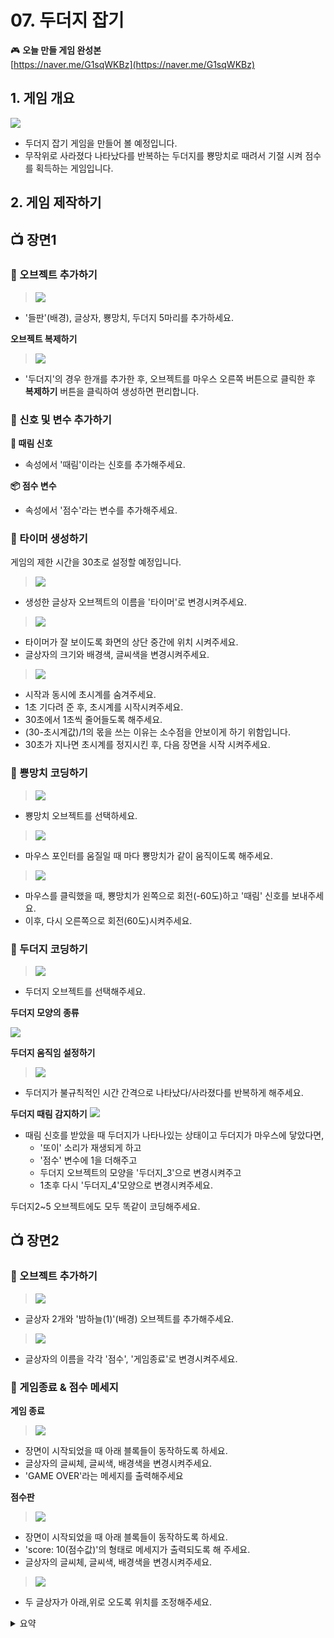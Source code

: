 # 07. 두더지 잡기



🎮  **오늘 만들 게임 완성본**   
[https://naver.me/G1sqWKBz](https://naver.me/G1sqWKBz) 

## 1. 게임 개요
![](/img/07_두더지잡기/7_1.png)
- 두더지 잡기 게임을 만들어 볼 예정입니다. 
- 무작위로 사라졌다 나타났다를 반복하는 두더지를 뿅망치로 때려서 기절 시켜 점수를 획득하는 게임입니다.

## 2. 게임 제작하기

## 📺 장면1

### 🧩 오브젝트 추가하기
> ![](/img/07_두더지잡기/7_28.png)

-  '들판'(배경), 글상자, 뿅망치, 두더지 5마리를 추가하세요.

**오브젝트 복제하기**
> ![](/img/07_두더지잡기/7_16.png)  
- '두더지'의 경우 한개를 추가한 후, 오브젝트를 마우스 오른쪽 버튼으로 클릭한 후 **복제하기** 버튼을 클릭하여 생성하면 편리합니다. 



### 🧩 신호 및 변수 추가하기 

**🛜 때림 신호**
- 속성에서 '때림'이라는 신호를 추가해주세요.

**📦 점수 변수**
- 속성에서 '점수'라는 변수를 추가해주세요. 

### 🧩 타이머 생성하기
게임의 제한 시간을 30초로 설정할 예정입니다.

> ![](/img/07_두더지잡기/7_19.png)
- 생성한 글상자 오브젝트의 이름을 '타이머'로 변경시켜주세요.

> ![](/img/07_두더지잡기/7_26.png)

- 타이머가 잘 보이도록 화면의 상단 중간에 위치 시켜주세요.
- 글상자의 크기와 배경색, 글씨색을 변경시켜주세요.
  
> ![](/img/07_두더지잡기/7_20.png) 
- 시작과 동시에 초시계를 숨겨주세요.
- 1초 기다려 준 후, 초시계를 시작시켜주세요.
- 30초에서 1초씩 줄어들도록 해주세요. 
- (30-초시계값)/1의 몫을 쓰는 이유는 소수점을 안보이게 하기 위함입니다. 
- 30초가 지나면 초시계를 정지시킨 후, 다음 장면을 시작 시켜주세요. 


### 🧩 뿅망치 코딩하기
> ![](/img/07_두더지잡기/7_17.png)  
- 뿅망치 오브젝트를 선택하세요. 

> ![](/img/07_두더지잡기/7_21.png)

- 마우스 포인터를 움질일 때 마다 뿅망치가 같이 움직이도록 해주세요.

> ![](/img/07_두더지잡기/7_22.png)  
- 마우스를 클릭했을 때, 뿅망치가 왼쪽으로 회전(-60도)하고 '때림' 신호를 보내주세요. 
- 이후, 다시 오른쪽으로 회전(60도)시켜주세요. 


### 🧩 두더지 코딩하기
> ![](/img/07_두더지잡기/7_18.png)  
- 두더지 오브젝트를 선택해주세요. 


**두더지 모양의 종류**   

![](/img/07_두더지잡기/7_27.png) 

**두더지 움직임 설정하기** 
> ![](/img/07_두더지잡기/7_23.png)  
- 두더지가 불규칙적인 시간 간격으로 나타났다/사라졌다를 반복하게 해주세요. 

**두더지 때림 감지하기** 
![](/img/07_두더지잡기/7_24.png)  
- 때림 신호를 받았을 때 두더지가 나타나있는 상태이고  두더지가 마우스에 닿았다면,
  - '또이' 소리가 재생되게 하고 
  - '점수' 변수에 1을 더해주고 
  - 두더지 오브젝트의 모양을 '두더지_3'으로 변경시켜주고 
  - 1초후 다시 '두더지_4'모양으로 변경시켜주세요.


두더지2~5 오브젝트에도 모두 똑같이 코딩해주세요. 


## 📺 장면2

### 🧩 오브젝트 추가하기
> ![](/img/07_두더지잡기/7_25.png) 
- 글상자 2개와 '밤하늘(1)'(배경) 오브젝트를 추가해주세요.


> ![](/img/07_두더지잡기/7_29.png) 
- 글상자의 이름을 각각 '점수', '게임종료'로 변경시켜주세요. 



### 🧩 게임종료 & 점수 메세지
**게임 종료**

> ![](/img/07_두더지잡기/7_30.png) 
- 장면이 시작되었을 때 아래 블록들이 동작하도록 하세요.
- 글상자의 글씨체, 글씨색, 배경색을 변경시켜주세요. 
- 'GAME OVER'라는 메세지를 출력해주세요


**점수판**
> ![](/img/07_두더지잡기/7_31.png)
- 장면이 시작되었을 때 아래 블록들이 동작하도록 하세요.
- 'score: 10(점수값)'의 형태로 메세지가 출력되도록 해 주세요. 
- 글상자의 글씨체, 글씨색, 배경색을 변경시켜주세요. 

> ![](/img/07_두더지잡기/7_33.png)
- 두 글상자가 아래,위로 오도록 위치를 조정해주세요.



<details>
<summary> 요약 </summary>
</details>